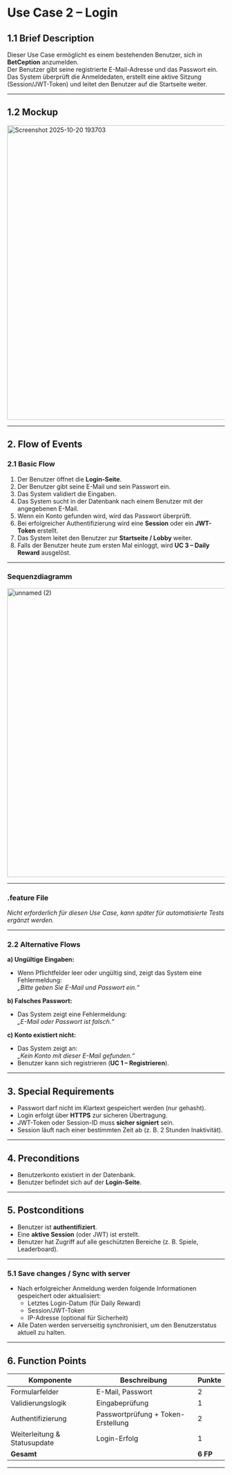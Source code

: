# Use Case 2 – Login

## 1.1 Brief Description
Dieser Use Case ermöglicht es einem bestehenden Benutzer, sich in **BetCeption** anzumelden.  
Der Benutzer gibt seine registrierte E-Mail-Adresse und das Passwort ein.  
Das System überprüft die Anmeldedaten, erstellt eine aktive Sitzung (Session/JWT-Token) und leitet den Benutzer auf die Startseite weiter.

---

## 1.2 Mockup
<img width="538" height="682" alt="Screenshot 2025-10-20 193703" src="https://github.com/user-attachments/assets/9930da30-38d8-4103-95a6-847ef361ba8b" />

---

## 2. Flow of Events

### 2.1 Basic Flow
1. Der Benutzer öffnet die **Login-Seite**.  
2. Der Benutzer gibt seine E-Mail und sein Passwort ein.  
3. Das System validiert die Eingaben.  
4. Das System sucht in der Datenbank nach einem Benutzer mit der angegebenen E-Mail.  
5. Wenn ein Konto gefunden wird, wird das Passwort überprüft.  
6. Bei erfolgreicher Authentifizierung wird eine **Session** oder ein **JWT-Token** erstellt.  
7. Das System leitet den Benutzer zur **Startseite / Lobby** weiter.  
8. Falls der Benutzer heute zum ersten Mal einloggt, wird **UC 3 – Daily Reward** ausgelöst.

---

### Sequenzdiagramm
<img width="1153" height="669" alt="unnamed (2)" src="https://github.com/user-attachments/assets/aa546459-1fbf-406e-b89f-5c709745b1db" />

---

### .feature File
*Nicht erforderlich für diesen Use Case, kann später für automatisierte Tests ergänzt werden.*

---

### 2.2 Alternative Flows

**a) Ungültige Eingaben:**  
- Wenn Pflichtfelder leer oder ungültig sind, zeigt das System eine Fehlermeldung:  
  *„Bitte geben Sie E-Mail und Passwort ein.“*

**b) Falsches Passwort:**  
- Das System zeigt eine Fehlermeldung:  
  *„E-Mail oder Passwort ist falsch.“*

**c) Konto existiert nicht:**  
- Das System zeigt an:  
  *„Kein Konto mit dieser E-Mail gefunden.“*  
- Benutzer kann sich registrieren (**UC 1 – Registrieren**).

---

## 3. Special Requirements
- Passwort darf nicht im Klartext gespeichert werden (nur gehasht).  
- Login erfolgt über **HTTPS** zur sicheren Übertragung.  
- JWT-Token oder Session-ID muss **sicher signiert** sein.  
- Session läuft nach einer bestimmten Zeit ab (z. B. 2 Stunden Inaktivität).

---

## 4. Preconditions
- Benutzerkonto existiert in der Datenbank.  
- Benutzer befindet sich auf der **Login-Seite**.  

---

## 5. Postconditions
- Benutzer ist **authentifiziert**.  
- Eine **aktive Session** (oder JWT) ist erstellt.  
- Benutzer hat Zugriff auf alle geschützten Bereiche (z. B. Spiele, Leaderboard).

---

### 5.1 Save changes / Sync with server
- Nach erfolgreicher Anmeldung werden folgende Informationen gespeichert oder aktualisiert:
  - Letztes Login-Datum (für Daily Reward)
  - Session/JWT-Token
  - IP-Adresse (optional für Sicherheit)
- Alle Daten werden serverseitig synchronisiert, um den Benutzerstatus aktuell zu halten.

---

## 6. Function Points
| Komponente | Beschreibung | Punkte |
|-------------|---------------|--------|
| Formularfelder | E-Mail, Passwort | 2 |
| Validierungslogik | Eingabeprüfung | 1 |
| Authentifizierung | Passwortprüfung + Token-Erstellung | 2 |
| Weiterleitung & Statusupdate | Login-Erfolg | 1 |
| **Gesamt** | | **6 FP** |

---
